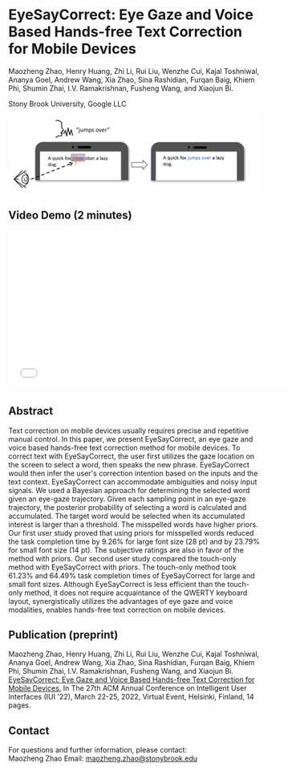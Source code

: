 # EyeSayCorrect: Eye Gaze and Voice Based Hands-free Text Correction for Mobile Devices
Maozheng Zhao, Henry Huang, Zhi Li, Rui Liu, Wenzhe Cui, Kajal Toshniwal, Ananya Goel, Andrew Wang, Xia Zhao, Sina Rashidian, Furqan Baig, Khiem Phi, Shumin Zhai, I.V. Ramakrishnan, Fusheng Wang, and Xiaojun Bi.

Stony Brook University, Google LLC

![EyeSayCorrect teaser](EyeSayCorrect_teaser.png)

## Video Demo (2 minutes)
<p align="center">
<iframe width="560" height="315" src="//player.bilibili.com/player.html?bvid=BV1244y1W7jt&page=1" scrolling="no" border="0" title="EyeSayCorrect Demo" frameborder="no" framespacing="0" allowfullscreen="true"> </iframe>
</p>

## Abstract
Text correction on mobile devices usually requires precise and repetitive manual control. In this paper, we present EyeSayCorrect, an eye gaze and voice based hands-free text correction method for mobile devices. To correct text with EyeSayCorrect, the user first utilizes the gaze location on the screen to select a word, then speaks the new phrase. EyeSayCorrect would then infer the user's correction intention based on the inputs and the text context. EyeSayCorrect can accommodate ambiguities and noisy input signals. We used a Bayesian approach for determining the selected word given an eye-gaze trajectory. Given each sampling point in an eye-gaze trajectory, the posterior probability of selecting a word is calculated and accumulated. The target word would be selected when its accumulated interest is larger than a threshold. The misspelled words have higher priors. Our first user study proved that using priors for misspelled words reduced the task completion time by 9.26% for large font size (28 pt) and by 23.79% for small font size (14 pt). The subjective ratings are also in favor of the method with priors. Our second user study compared the touch-only method with EyeSayCorrect with priors. The touch-only method took 61.23% and 64.49% task completion times of EyeSayCorrect for large and small font sizes.  Although EyeSayCorrect is less efficient than the touch-only method, it does not require acquaintance of the QWERTY keyboard layout, synergistically utilizes the advantages of eye gaze and voice modalities, enables hands-free text correction on mobile devices.

## Publication (preprint)

Maozheng Zhao, Henry Huang, Zhi Li, Rui Liu, Wenzhe Cui, Kajal Toshniwal, Ananya Goel, Andrew Wang, Xia Zhao, Sina Rashidian, Furqan Baig, Khiem Phi, Shumin Zhai, I.V. Ramakrishnan, Fusheng Wang, and Xiaojun Bi. [EyeSayCorrect: Eye Gaze and Voice Based Hands-free Text Correction for Mobile Devices.](EyeSayCorrect_camera_ready.pdf) In The 27th ACM Annual Conference on Intelligent User Interfaces (IUI '22), March 22-25, 2022, Virtual Event, Helsinki, Finland, 14 pages.

## Contact
For questions and further information, please contact:<br/>
Maozheng Zhao  Email: maozheng.zhao@stonybrook.edu

